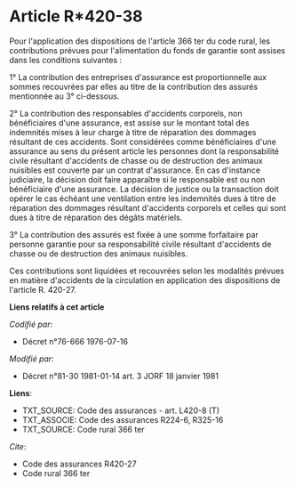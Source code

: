 # Article R*420-38

Pour l'application des dispositions de l'article 366 ter du code rural, les contributions prévues pour l'alimentation du
fonds de garantie sont assises dans les conditions suivantes :

1° La contribution des entreprises d'assurance est proportionnelle aux sommes recouvrées par elles au titre de la
contribution des assurés mentionnée au 3° ci-dessous.

2° La contribution des responsables d'accidents corporels, non bénéficiaires d'une assurance, est assise sur le montant total
des indemnités mises à leur charge à titre de réparation des dommages résultant de ces accidents. Sont considérées comme
bénéficiaires d'une assurance au sens du présent article les personnes dont la responsabilité civile résultant d'accidents de
chasse ou de destruction des animaux nuisibles est couverte par un contrat d'assurance. En cas d'instance judiciaire, la
décision doit faire apparaître si le responsable est ou non bénéficiaire d'une assurance. La décision de justice ou la
transaction doit opérer le cas échéant une ventilation entre les indemnités dues à titre de réparation des dommages résultant
d'accidents corporels et celles qui sont dues à titre de réparation des dégâts matériels.

3° La contribution des assurés est fixée à une somme forfaitaire par personne garantie pour sa responsabilité civile
résultant d'accidents de chasse ou de destruction des animaux nuisibles.

Ces contributions sont liquidées et recouvrées selon les modalités prévues en matière d'accidents de la circulation en
application des dispositions de l'article R. 420-27.

**Liens relatifs à cet article**

_Codifié par_:

  - Décret n°76-666 1976-07-16

_Modifié par_:

  - Décret n°81-30 1981-01-14 art. 3 JORF 18 janvier 1981

**Liens**:

  - TXT_SOURCE: Code des assurances - art. L420-8 (T)
  - TXT_ASSOCIE: Code des assurances R224-6, R325-16
  - TXT_SOURCE: Code rural 366 ter

_Cite_:

  - Code des assurances R420-27
  - Code rural 366 ter
